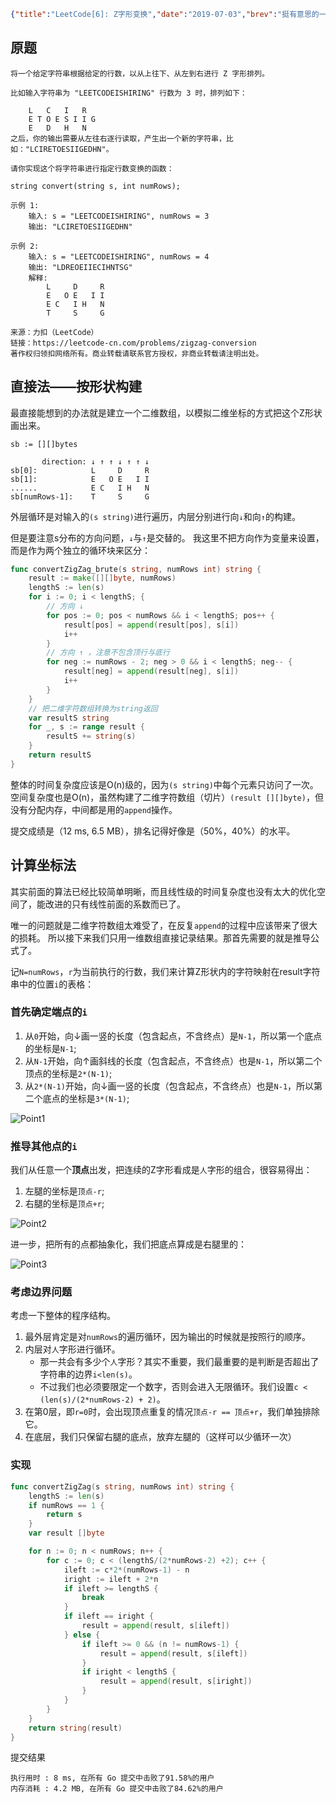 ```json lw-blog-meta
{"title":"LeetCode[6]: Z字形变换","date":"2019-07-03","brev":"挺有意思的一个题，大概是用作加密？仔细研究一下还是偏向于数学问题，即如何把坐标对应起来。","tags":["算法与数据结构"],"path":"blog/2019/190703-LeetCode-6-Z字形变换.md"}
```



## 原题

```text
将一个给定字符串根据给定的行数，以从上往下、从左到右进行 Z 字形排列。

比如输入字符串为 "LEETCODEISHIRING" 行数为 3 时，排列如下：

    L   C   I   R
    E T O E S I I G
    E   D   H   N
之后，你的输出需要从左往右逐行读取，产生出一个新的字符串，比如："LCIRETOESIIGEDHN"。

请你实现这个将字符串进行指定行数变换的函数：

string convert(string s, int numRows);

示例 1:
    输入: s = "LEETCODEISHIRING", numRows = 3
    输出: "LCIRETOESIIGEDHN"

示例 2:
    输入: s = "LEETCODEISHIRING", numRows = 4
    输出: "LDREOEIIECIHNTSG"
    解释:
        L     D     R
        E   O E   I I
        E C   I H   N
        T     S     G

来源：力扣（LeetCode）
链接：https://leetcode-cn.com/problems/zigzag-conversion
著作权归领扣网络所有。商业转载请联系官方授权，非商业转载请注明出处。

```

## 直接法——按形状构建

最直接能想到的办法就是建立一个二维数组，以模拟二维坐标的方式把这个Z形状画出来。

```text
sb := [][]bytes

       direction: ↓ ↑ ↑ ↓ ↑ ↑ ↓
sb[0]:            L     D     R
sb[1]:            E   O E   I I
......            E C   I H   N
sb[numRows-1]:    T     S     G
```

外层循环是对输入的`(s string)`进行遍历，内层分别进行向`↓`和向`↑`的构建。

但是要注意s分布的方向问题，`↓`与`↑`是交替的。
我这里不把方向作为变量来设置，而是作为两个独立的循环块来区分：

```go
func convertZigZag_brute(s string, numRows int) string {
    result := make([][]byte, numRows)
    lengthS := len(s)
    for i := 0; i < lengthS; {
        // 方向 ↓
        for pos := 0; pos < numRows && i < lengthS; pos++ {
            result[pos] = append(result[pos], s[i])
            i++
        }
        // 方向 ↑ ，注意不包含顶行与底行
        for neg := numRows - 2; neg > 0 && i < lengthS; neg-- {
            result[neg] = append(result[neg], s[i])
            i++
        }
    }
    // 把二维字符数组转换为string返回
    var resultS string
    for _, s := range result {
        resultS += string(s)
    }
    return resultS
}
```

整体的时间复杂度应该是O(n)级的，因为`(s string)`中每个元素只访问了一次。
空间复杂度也是O(n)，虽然构建了二维字符数组（切片）`(result [][]byte)`，但没有分配内存，中间都是用的`append`操作。

提交成绩是（12 ms, 6.5 MB），排名记得好像是（50%，40%）的水平。

## 计算坐标法

其实前面的算法已经比较简单明晰，而且线性级的时间复杂度也没有太大的优化空间了，能改进的只有线性前面的系数而已了。

唯一的问题就是二维字符数组太难受了，在反复`append`的过程中应该带来了很大的损耗。
所以接下来我们只用一维数组直接记录结果。那首先需要的就是推导公式了。


记`N=numRows`，`r`为当前执行的行数，我们来计算Z形状内的字符映射在result字符串中的位置`i`的表格：

### 首先确定端点的`i`

1. 从`0`开始，向↓画一竖的长度（包含起点，不含终点）是`N-1`，所以第一个底点的坐标是`N-1`;
2. 从`N-1`开始，向↑画斜线的长度（包含起点，不含终点）也是`N-1`，所以第二个顶点的坐标是`2*(N-1)`;
3. 从`2*(N-1)`开始，向↓画一竖的长度（包含起点，不含终点）也是`N-1`，所以第二个底点的坐标是`3*(N-1)`;

![Point1](https://cdn.jsdelivr.net/gh/Saodd/tech-blog-pic@gh-pages/2019/2019-07-03-Point1.png)

### 推导其他点的`i`

我们从任意一个**顶点**出发，把连续的Z字形看成是`人`字形的组合，很容易得出：

1. 左腿的坐标是`顶点-r`;
2. 右腿的坐标是`顶点+r`;

![Point2](https://cdn.jsdelivr.net/gh/Saodd/tech-blog-pic@gh-pages/2019/2019-07-03-Point2.png)

进一步，把所有的点都抽象化，我们把底点算成是右腿里的：

![Point3](https://cdn.jsdelivr.net/gh/Saodd/tech-blog-pic@gh-pages/2019/2019-07-03-Point3.png)

### 考虑边界问题

考虑一下整体的程序结构。

1. 最外层肯定是对`numRows`的遍历循环，因为输出的时候就是按照行的顺序。
2. 内层对`人`字形进行循环。  
     - 那一共会有多少个`人`字形？其实不重要，我们最重要的是判断是否超出了字符串的边界`i<len(s)`。  
     - 不过我们也必须要限定一个数字，否则会进入无限循环。我们设置`c < (len(s)/(2*numRows-2) + 2)`。
3. 在第0层，即`r=0`时，会出现顶点重复的情况`顶点-r == 顶点+r`，我们单独排除它。
4. 在底层，我们只保留右腿的底点，放弃左腿的（这样可以少循环一次）

### 实现

```go
func convertZigZag(s string, numRows int) string {
    lengthS := len(s)
    if numRows == 1 { 
        return s
    }
    var result []byte

    for n := 0; n < numRows; n++ {
        for c := 0; c < (lengthS/(2*numRows-2) +2); c++ {
            ileft := c*2*(numRows-1) - n
            iright := ileft + 2*n
            if ileft >= lengthS {
                break
            }
            if ileft == iright {
                result = append(result, s[ileft])
            } else {
                if ileft >= 0 && (n != numRows-1) {
                    result = append(result, s[ileft])
                }
                if iright < lengthS {
                    result = append(result, s[iright])
                }
            }
        }
    }
    return string(result)
}
```

提交结果

```text
执行用时 : 8 ms, 在所有 Go 提交中击败了91.58%的用户
内存消耗 : 4.2 MB, 在所有 Go 提交中击败了84.62%的用户
```